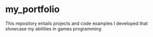 # my_portfolio
 This repository entails projects and code examples I developed that showcase my abilities in games programming
